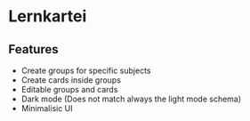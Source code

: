 # Lernkartei

## Features

- Create groups for specific subjects
- Create cards inside groups
- Editable groups and cards
- Dark mode (Does not match always the light mode schema)
- Minimalisic UI
